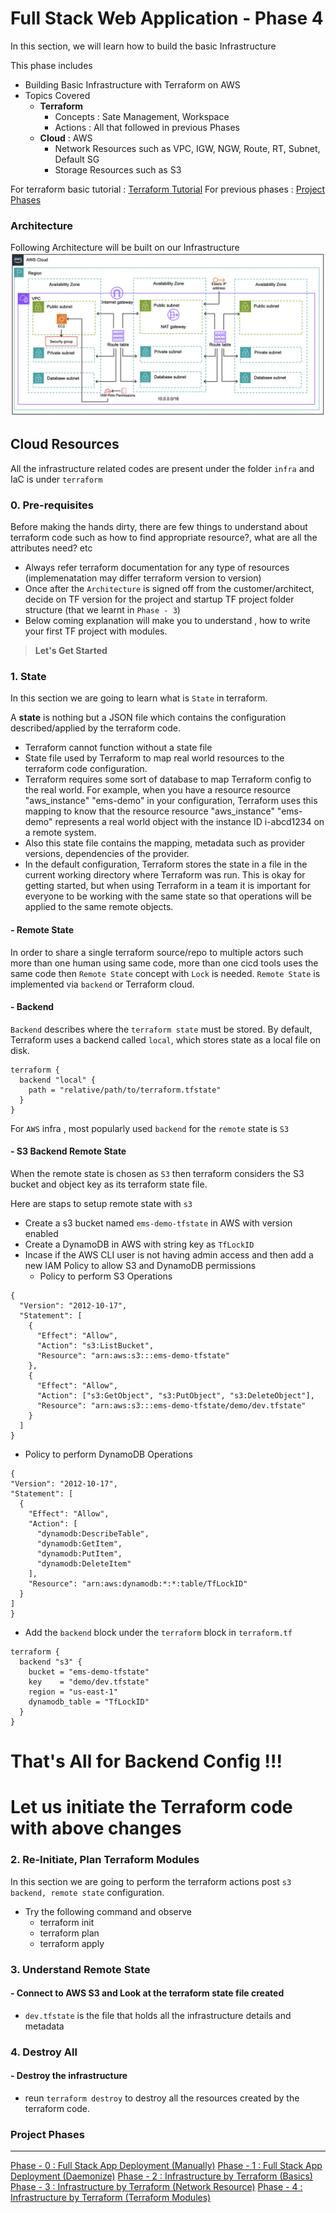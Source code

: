 # Full Stack Web Application - Phase 4
In this section, we will learn how to build the basic Infrastructure

This phase includes

- Building Basic Infrastructure with Terraform on AWS
- Topics Covered
  - **Terraform** 
    - Concepts : Sate Management, Workspace
    - Actions : All that followed in previous Phases
  - **Cloud** : AWS
    - Network Resources such as VPC, IGW, NGW, Route, RT, Subnet, Default SG
    - Storage Resources such as S3

For terraform basic tutorial : [Terraform Tutorial](infra/terraform/README.md)
For previous phases : [Project Phases](#project-phases) 

### Architecture
Following Architecture will be built on our Infrastructure
![Screenshot](img/module-vpc-ec2-sg.png)

  
## Cloud Resources 
All the infrastructure related codes are present under the folder `infra` and IaC is under `terraform`
### 0. Pre-requisites
Before making the hands dirty, there are few things to understand about terraform code such as how to find appropriate resource?, what are all the attributes need? etc
- Always refer terraform documentation for any type of resources (implemenatation may differ terraform version to version)
- Once after the `Architecture` is signed off from the customer/architect, decide on TF version for the project and startup TF project folder structure (that we learnt in `Phase - 3`)
- Below coming explanation will make you to understand , how to write your first TF project with modules.


> **Let's Get Started**

 ### 1. State
In this section we are going to learn what is `State` in terraform.

A **state** is nothing but a JSON file which contains the configuration described/applied by the terraform code.
- Terraform cannot function without a state file
- State file used by Terraform to map real world resources to the terraform code configuration.
- Terraform requires some sort of database to map Terraform config to the real world. For example, when you have a resource resource "aws_instance" "ems-demo" in your configuration, Terraform uses this mapping to know that the resource resource "aws_instance" "ems-demo" represents a real world object with the instance ID i-abcd1234 on a remote system.
- Also this state file contains the mapping, metadata such as provider versions, dependencies of the provider.
- In the default configuration, Terraform stores the state in a file in the current working directory where Terraform was run. This is okay for getting started, but when using Terraform in a team it is important for everyone to be working with the same state so that operations will be applied to the same remote objects.


#### - Remote State
In order to share a single terraform source/repo to multiple actors such more than one human using same code, more than one cicd tools uses the same code then `Remote State` concept with `Lock` is needed. `Remote State` is implemented via `backend` or Terraform cloud.

#### - Backend
`Backend` describes where the `terraform state` must be stored. By default, Terraform uses a backend called `local`, which stores state as a local file on disk.

```
terraform {
  backend "local" {
    path = "relative/path/to/terraform.tfstate"
  }
}

```
For `AWS` infra , most popularly used `backend` for the `remote` state is `S3`

#### - S3 Backend Remote State
When the remote state is chosen as `S3` then terraform considers the S3 bucket and object key as its terraform state file.

Here are staps to setup remote state with `s3`
- Create a s3 bucket named `ems-demo-tfstate` in AWS with version enabled
- Create a DynamoDB in AWS with string key as `TfLockID`
- Incase if the AWS CLI user is not having admin access and then add a new IAM Policy to allow S3 and DynamoDB permissions 
  - Policy to perform S3 Operations
```
{
  "Version": "2012-10-17",
  "Statement": [
    {
      "Effect": "Allow",
      "Action": "s3:ListBucket",
      "Resource": "arn:aws:s3:::ems-demo-tfstate"
    },
    {
      "Effect": "Allow",
      "Action": ["s3:GetObject", "s3:PutObject", "s3:DeleteObject"],
      "Resource": "arn:aws:s3:::ems-demo-tfstate/demo/dev.tfstate"
    }
  ]
}

```
  - Policy to perform DynamoDB Operations
  ```
  {
  "Version": "2012-10-17",
  "Statement": [
    {
      "Effect": "Allow",
      "Action": [
        "dynamodb:DescribeTable",
        "dynamodb:GetItem",
        "dynamodb:PutItem",
        "dynamodb:DeleteItem"
      ],
      "Resource": "arn:aws:dynamodb:*:*:table/TfLockID"
    }
  ]
}

  ```
- Add the `backend` block under the `terraform` block in `terraform.tf`
```
terraform {
  backend "s3" {
    bucket = "ems-demo-tfstate"
    key    = "demo/dev.tfstate"
    region = "us-east-1"
    dynamodb_table = "TfLockID"
  }
}

```

# That's All for Backend Config !!!

# Let us initiate the Terraform code with above changes


 ### 2. Re-Initiate, Plan Terraform Modules
In this section we are going to perform the terraform actions post `s3 backend, remote state` configuration. 

- Try the following command and observe 
  - terraform init
  - terraform plan
  - terraform apply 
    
### 3. Understand Remote State
 #### - Connect to AWS S3 and Look at the terraform state file created
 - `dev.tfstate` is the file that holds all the infrastructure details and metadata

 ### 4. Destroy All
 #### - Destroy the infrastructure
 - reun `terraform destroy` to destroy all the resources created by the terraform code.


### Project Phases
-------
[Phase - 0 : Full Stack App Deployment (Manually)](https://github.com/jumisa/ems-ops/tree/phase-0)
[Phase - 1 : Full Stack App Deployment (Daemonize)](https://github.com/jumisa/ems-ops/tree/phase-1)
[Phase - 2 : Infrastructure by Terraform (Basics)](https://github.com/jumisa/ems-ops/tree/phase-2)
[Phase - 3 : Infrastructure by Terraform (Network Resource)](https://github.com/jumisa/ems-ops/tree/phase-3)
[Phase - 4 : Infrastructure by Terraform (Terraform Modules)](https://github.com/jumisa/ems-ops/tree/phase-4)